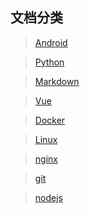 ## 文档分类

> [Android](/zh-cn/Android/)

> [Python](/zh-cn/python/)

> [Markdown](/zh-cn/markdown/)

> [Vue](/zh-cn/vue/)

> [Docker](/zh-cn/docker/)

> [Linux](/zh-cn/linux/)

> [nginx](/zh-cn/nginx/)

> [git](/zh-cn/git/)

> [nodejs](/zh-cn/nodejs/)